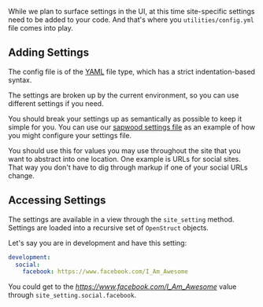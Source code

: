 While we plan to surface settings in the UI, at this time site-specific settings need to be added to your code. And that's where you `utilities/config.yml` file comes into play.

Adding Settings
----------------

The config file is of the [YAML](http://www.yaml.org/) file type, which has a strict indentation-based syntax.

The settings are broken up by the current environment, so you can use different settings if you need.

You should break your settings up as semantically as possible to keep it simple for you. You can use our [sapwood settings file](https://github.com/seancdavis/sapwood/blob/master/config/sapwood.sample.yml) as an example of how you might configure your settings file.

You should use this for values you may use throughout the site that you want to abstract into one location. One example is URLs for social sites. That way you don't have to dig through markup if one of your social URLs change.

Accessing Settings
----------------

The settings are available in a view through the `site_setting` method. Settings are loaded into a recursive set of `OpenStruct` objects.

Let's say you are in development and have this setting:

```yaml
development:
  social:
    facebook: https://www.facebook.com/I_Am_Awesome
```

You could get to the *https://www.facebook.com/I_Am_Awesome* value through `site_setting.social.facebook`.
